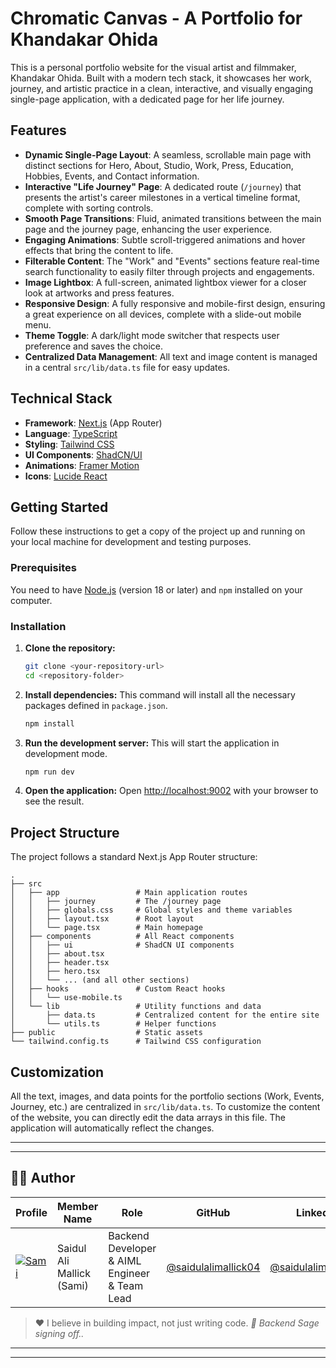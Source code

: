 # Chromatic Canvas - A Portfolio for Khandakar Ohida

This is a personal portfolio website for the visual artist and filmmaker, Khandakar Ohida. Built with a modern tech stack, it showcases her work, journey, and artistic practice in a clean, interactive, and visually engaging single-page application, with a dedicated page for her life journey.

## Features

- **Dynamic Single-Page Layout**: A seamless, scrollable main page with distinct sections for Hero, About, Studio, Work, Press, Education, Hobbies, Events, and Contact information.
- **Interactive "Life Journey" Page**: A dedicated route (`/journey`) that presents the artist's career milestones in a vertical timeline format, complete with sorting controls.
- **Smooth Page Transitions**: Fluid, animated transitions between the main page and the journey page, enhancing the user experience.
- **Engaging Animations**: Subtle scroll-triggered animations and hover effects that bring the content to life.
- **Filterable Content**: The "Work" and "Events" sections feature real-time search functionality to easily filter through projects and engagements.
- **Image Lightbox**: A full-screen, animated lightbox viewer for a closer look at artworks and press features.
- **Responsive Design**: A fully responsive and mobile-first design, ensuring a great experience on all devices, complete with a slide-out mobile menu.
- **Theme Toggle**: A dark/light mode switcher that respects user preference and saves the choice.
- **Centralized Data Management**: All text and image content is managed in a central `src/lib/data.ts` file for easy updates.

## Technical Stack

- **Framework**: [Next.js](https://nextjs.org/) (App Router)
- **Language**: [TypeScript](https://www.typescriptlang.org/)
- **Styling**: [Tailwind CSS](https://tailwindcss.com/)
- **UI Components**: [ShadCN/UI](https://ui.shadcn.com/)
- **Animations**: [Framer Motion](https://www.framer.com/motion/)
- **Icons**: [Lucide React](https://lucide.dev/)

## Getting Started

Follow these instructions to get a copy of the project up and running on your local machine for development and testing purposes.

### Prerequisites

You need to have [Node.js](https://nodejs.org/) (version 18 or later) and `npm` installed on your computer.

### Installation

1.  **Clone the repository:**
    ```bash
    git clone <your-repository-url>
    cd <repository-folder>
    ```

2.  **Install dependencies:**
    This command will install all the necessary packages defined in `package.json`.
    ```bash
    npm install
    ```

3.  **Run the development server:**
    This will start the application in development mode.
    ```bash
    npm run dev
    ```

4.  **Open the application:**
    Open [http://localhost:9002](http://localhost:9002) with your browser to see the result.

## Project Structure

The project follows a standard Next.js App Router structure:

```
.
├── src
│   ├── app                 # Main application routes
│   │   ├── journey         # The /journey page
│   │   ├── globals.css     # Global styles and theme variables
│   │   ├── layout.tsx      # Root layout
│   │   └── page.tsx        # Main homepage
│   ├── components          # All React components
│   │   ├── ui              # ShadCN UI components
│   │   ├── about.tsx
│   │   ├── header.tsx
│   │   ├── hero.tsx
│   │   └── ... (and all other sections)
│   ├── hooks               # Custom React hooks
│   │   └── use-mobile.ts
│   └── lib                 # Utility functions and data
│       ├── data.ts         # Centralized content for the entire site
│       └── utils.ts        # Helper functions
├── public                  # Static assets
└── tailwind.config.ts      # Tailwind CSS configuration
```

## Customization

All the text, images, and data points for the portfolio sections (Work, Events, Journey, etc.) are centralized in `src/lib/data.ts`. To customize the content of the website, you can directly edit the data arrays in this file. The application will automatically reflect the changes.

---
---
## 👨‍💻 Author

|Profile                                                                                                   | Member Name                   | Role                                              | GitHub                                                            | LinkedIn                                                          |
|----------------------------------------------------------------------------------------------------------|-------------------------------|---------------------------------------------------|-------------------------------------------------------------------|-------------------------------------------------------------------|
| [![Sami](https://github.com/saidulalimallick04.png?size=75)](https://github.com/saidulalimallick04)      | Saidul Ali Mallick (Sami)     | Backend Developer & AIML Engineer & Team Lead     | [@saidulalimallick04](https://github.com/saidulalimallick04)      | [@saidulalimallick04](https://linkedin.com/in/saidulalimallick04) |

> ❤️ I believe in building impact, not just writing code.
> _💚 Backend Sage signing off.._

---
---